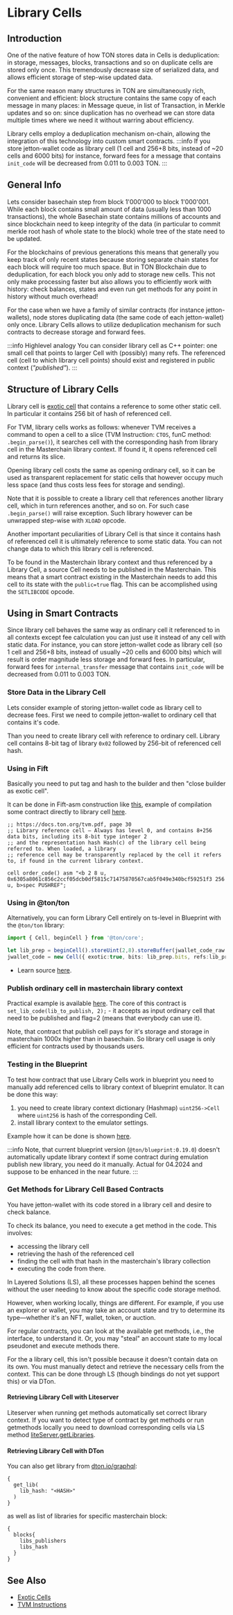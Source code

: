 # Library Cells

## Introduction 
One of the native feature of how TON stores data in Cells is deduplication: in storage, messages, blocks, transactions and so on duplicate cells are stored only once. This tremendously decrease size of serialized data, and allows efficient storage of step-wise updated data.

For the same reason many structures in TON are simultaneously rich, convenient and efficient: block structure contains the same copy of each message in many places: in Message queue, in list of Transaction, in Merkle updates and so on: since duplication has no overhead we can store data multiple times where we need it without warring about efficiency.

Library cells employ a deduplication mechanism on-chain, allowing the integration of this technology into custom smart contracts.
:::info
If you store jetton-wallet code as library cell (1 cell and 256+8 bits, instead of ~20 cells and 6000 bits) for instance, forward fees for a message that contains `init_code` will be decreased from 0.011 to 0.003 TON.
:::

## General Info

Lets consider basechain step from block 1'000'000 to block 1'000'001. While each block contains small amount of data (usually less than 1000 transactions), the whole Basechain state contains millions of accounts and since blockchain need to keep integrity of the data (in particular to commit merkle root hash of whole state to the block) whole tree of the state need to be updated. 

For the blockchains of previous generations this means that generally you keep track of only recent states because storing separate chain states for each block will require too much space. But in TON Blockchain due to deduplication, for each block you only add to storage new cells. This not only make processing faster but also allows you to efficiently work with history: check balances, states and even run get methods for any point in history without much overhead!

For the case when we have a family of similar contracts (for instance jetton-wallets), node stores duplicating data (the same code of each jetton-wallet) only once. Library Cells allows to utilize deduplication mechanism for such contracts to decrease storage and forward fees. 

:::info Highlevel analogy
You can consider library cell as C++ pointer: one small cell that points to larger Cell with (possibly) many refs. The referenced cell (cell to which library cell points) should exist and registered in public context (_"published"_).
:::

## Structure of Library Cells

Library cell is [exotic cell](/develop/data-formats/exotic-cells) that contains a reference to some other static cell. In particular it contains 256 bit of hash of referenced cell. 

For TVM, library cells works as follows: whenever TVM receives a command to open a cell to a slice (TVM Instruction: `CTOS`, funC method: `.begin_parse()`), it searches cell with the corresponding hash from library cell in the Masterchain library context. If found it, it opens referenced cell and returns its slice. 

Opening library cell costs the same as opening ordinary cell, so it can be used as transparent replacement for static cells that however occupy much less space (and thus costs less fees for storage and sending).

Note that it is possible to create a library cell that references another library cell, which in turn references another, and so on. For such case `.begin_parse()` will raise exception. Such library however can be unwrapped step-wise with `XLOAD` opcode.

Another important peculiarities of Library Cell is that since it contains hash of referenced cell it is ultimately reference to some static data. You can not change data to which this library cell is referenced.

To be found in the Masterchain library context and thus referenced by a Library Cell, a source Cell needs to be published in the Masterchain.  This means that a smart contract existing in the Masterchain needs to add this cell to its state with the `public=true` flag. This can be accomplished using the `SETLIBCODE` opcode. 

## Using in Smart Contracts

Since library cell behaves the same way as ordinary cell it referenced to in all contexts except fee calculation you can just use it instead of any cell with static data. For instance, you can store jetton-wallet code as library cell (so 1 cell and 256+8 bits, instead of usually ~20 cells and 6000 bits) which will result is order magnitude less storage and forward fees. In particular, forward fees for `internal_transfer` message that contains `init_code` will be decreased from 0.011 to 0.003 TON.

### Store Data in the Library Cell
Lets consider example of storing jetton-wallet code as library cell to decrease fees. First we need to compile jetton-wallet to ordinary cell that contains it's code.

Than you need to create library cell with reference to ordinary cell. Library cell contains 8-bit tag of library `0x02` followed by 256-bit of referenced cell hash.

### Using in Fift
Basically you need to put tag and hash to the builder and then "close builder as exotic cell".

It can be done in Fift-asm construction like [this](https://github.com/ton-blockchain/multisig-contract-v2/blob/master/contracts/auto/order_code.func), example of compilation some contract directly to library cell [here](https://github.com/ton-blockchain/multisig-contract-v2/blob/master/wrappers/Order.compile.ts).

```fift
;; https://docs.ton.org/tvm.pdf, page 30
;; Library reference cell — Always has level 0, and contains 8+256 data bits, including its 8-bit type integer 2 
;; and the representation hash Hash(c) of the library cell being referred to. When loaded, a library
;; reference cell may be transparently replaced by the cell it refers to, if found in the current library context.

cell order_code() asm "<b 2 8 u, 0x6305a8061c856c2ccf05dcb0df5815c71475870567cab5f049e340bcf59251f3 256 u, b>spec PUSHREF";
```
### Using in @ton/ton
Alternatively, you can form Library Cell entirely on ts-level in Blueprint with the `@ton/ton` library:  

```ts
import { Cell, beginCell } from '@ton/core';

let lib_prep = beginCell().storeUint(2,8).storeBuffer(jwallet_code_raw.hash()).endCell();
jwallet_code = new Cell({ exotic:true, bits: lib_prep.bits, refs:lib_prep.refs});
```

* Learn source [here](https://github.com/ton-blockchain/stablecoin-contract/blob/de08b905214eb253d27009db6a124fd1feadbf72/sandbox_tests/JettonWallet.spec.ts#L104C1-L105C90).

### Publish ordinary cell in masterchain library context
Practical example is available [here](https://github.com/ton-blockchain/multisig-contract-v2/blob/master/contracts/helper/librarian.func). The core of this contract is `set_lib_code(lib_to_publish, 2);` - it accepts as input ordinary cell that need to be published and flag=2 (means that everybody can use it).

Note, that contract that publish cell pays for it's storage and storage in masterchain 1000x higher than in basechain. So library cell usage is only efficient for contracts used by thousands users.

### Testing in the Blueprint

To test how contract that use Library Cells work in blueprint you need to manually add referenced cells to library context of blueprint emulator. It can be done this way:
1) you need to create library context dictionary (Hashmap) `uint256->Cell` where `uint256` is hash of the corresponding Cell.
2) install library context to the emulator settings.

Example how it can be done is shown [here](https://github.com/ton-blockchain/stablecoin-contract/blob/de08b905214eb253d27009db6a124fd1feadbf72/sandbox_tests/JettonWallet.spec.ts#L100C9-L103C32).

:::info
Note, that current blueprint version (`@ton/blueprint:0.19.0`) doesn't automatically update library context if some contract during emulation publish new library, you need do it manually.
Actual for 04.2024 and suppose to be enhanced in the near future.
:::

### Get Methods for Library Cell Based Contracts

You have jetton-wallet with its code stored in a library cell and desire to check balance. 

To check its balance, you need to execute a get method in the code. This involves:
- accessing the library cell
- retrieving the hash of the referenced cell
- finding the cell with that hash in the masterchain's library collection
- executing the code from there. 

In Layered Solutions (LS), all these processes happen behind the scenes without the user needing to know about the specific code storage method.

However, when working locally, things are different. For example, if you use an explorer or wallet, you may take an account state and try to determine its type—whether it's an NFT, wallet, token, or auction. 

For regular contracts, you can look at the available get methods, i.e., the interface, to understand it. Or, you may "steal" an account state to my local pseudonet and execute methods there. 

For the a library cell, this isn't possible because it doesn't contain data on its own. You must manually detect and retrieve the necessary cells from the context. This can be done through LS (though bindings do not yet support this) or via DTon.


#### Retrieving Library Cell with Liteserver
Liteserver when running get methods automatically set correct library context. If you want to detect type of contract by get methods or run getmethods locally you need to download corresponding cells via LS method [liteServer.getLibraries](https://github.com/ton-blockchain/ton/blob/4cfe1d1a96acf956e28e2bbc696a143489e23631/tl/generate/scheme/lite_api.tl#L96).

#### Retrieving Library Cell with DTon
You can also get library from [dton.io/graphql](https://dton.io/graphql):
```
{
  get_lib(
    lib_hash: "<HASH>"
  )
}
```
as well as list of libraries for specific masterchain block:
```
{
  blocks{
    libs_publishers
    libs_hash
  }
}
```

## See Also

* [Exotic Cells](/develop/data-formats/exotic-cells) 
* [TVM Instructions](/learn/tvm-instructions/instructions)


